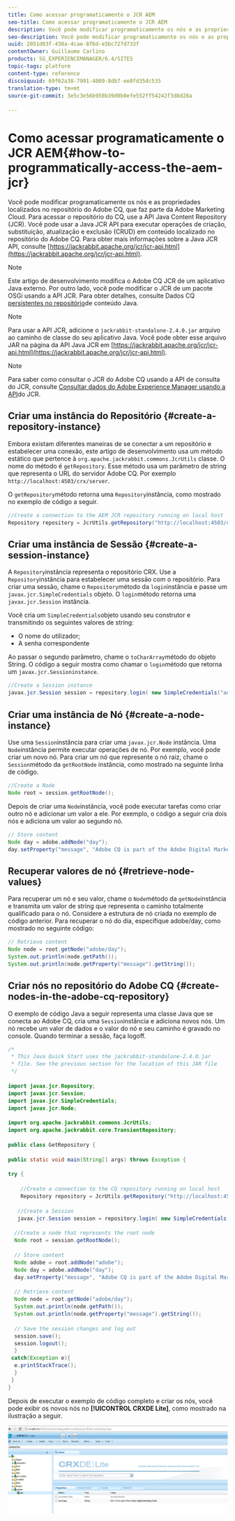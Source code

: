 ```yaml
---
title: Como acessar programaticamente o JCR AEM
seo-title: Como acessar programaticamente o JCR AEM
description: Você pode modificar programaticamente os nós e as propriedades localizados no repositório do AEM, que faz parte da Adobe Marketing Cloud
seo-description: Você pode modificar programaticamente os nós e as propriedades localizados no repositório do AEM, que faz parte da Adobe Marketing Cloud
uuid: 2051d03f-430a-4cae-8f6d-e5bc727d733f
contentOwner: Guillaume Carlino
products: SG_EXPERIENCEMANAGER/6.4/SITES
topic-tags: platform
content-type: reference
discoiquuid: 69f62a38-7991-4009-8db7-ee8fd35dc535
translation-type: tm+mt
source-git-commit: 3e5c3e56b950b39d0b0efe552ff54242f3d8d28a

---
```



# Como acessar programaticamente o JCR AEM{#how-to-programmatically-access-the-aem-jcr}

Você pode modificar programaticamente os nós e as propriedades localizados no repositório do Adobe CQ, que faz parte da Adobe Marketing Cloud. Para acessar o repositório do CQ, use a API Java Content Repository (JCR). Você pode usar a Java JCR API para executar operações de criação, substituição, atualização e exclusão (CRUD) em conteúdo localizado no repositório do Adobe CQ. Para obter mais informações sobre a Java JCR API, consulte [https://jackrabbit.apache.org/jcr/jcr-api.html](https://jackrabbit.apache.org/jcr/jcr-api.html).

>[!NOTE]
>
>Este artigo de desenvolvimento modifica o Adobe CQ JCR de um aplicativo Java externo. Por outro lado, você pode modificar o JCR de um pacote OSGi usando a API JCR. Para obter detalhes, consulte Dados CQ [persistentes no repositório](https://helpx.adobe.com/experience-manager/using/persisting-cq-data-java-content1.html)de conteúdo Java.

>[!NOTE]
>
>Para usar a API JCR, adicione o `jackrabbit-standalone-2.4.0.jar` arquivo ao caminho de classe do seu aplicativo Java. Você pode obter esse arquivo JAR na página da API Java JCR em [https://jackrabbit.apache.org/jcr/jcr-api.html](https://jackrabbit.apache.org/jcr/jcr-api.html).

>[!NOTE]
>
>Para saber como consultar o JCR do Adobe CQ usando a API de consulta do JCR, consulte [Consultar dados do Adobe Experience Manager usando a API](https://helpx.adobe.com/experience-manager/using/querying-experience-manager-data-using1.html)do JCR.

## Criar uma instância do Repositório {#create-a-repository-instance}

Embora existam diferentes maneiras de se conectar a um repositório e estabelecer uma conexão, este artigo de desenvolvimento usa um método estático que pertence à `org.apache.jackrabbit.commons.JcrUtils` classe. O nome do método é `getRepository`. Esse método usa um parâmetro de string que representa o URL do servidor Adobe CQ. Por exemplo `http://localhost:4503/crx/server`.

O `getRepository`método retorna uma `Repository`instância, como mostrado no exemplo de código a seguir.

```java
//Create a connection to the AEM JCR repository running on local host
Repository repository = JcrUtils.getRepository("http://localhost:4503/crx/server");
```

## Criar uma instância de Sessão {#create-a-session-instance}

A `Repository`instância representa o repositório CRX. Use a `Repository`instância para estabelecer uma sessão com o repositório. Para criar uma sessão, chame o `Repository`método da `login`instância e passe um `javax.jcr.SimpleCredentials` objeto. O `login`método retorna uma `javax.jcr.Session` instância.

Você cria um `SimpleCredentials`objeto usando seu construtor e transmitindo os seguintes valores de string:

* O nome do utilizador;
* A senha correspondente

Ao passar o segundo parâmetro, chame o `toCharArray`método do objeto String. O código a seguir mostra como chamar o `login`método que retorna um `javax.jcr.Sessioninstance`.

```java
//Create a Session instance
javax.jcr.Session session = repository.login( new SimpleCredentials("admin", "admin".toCharArray()));
```

## Criar uma instância de Nó {#create-a-node-instance}

Use uma `Session`instância para criar uma `javax.jcr.Node` instância. Uma `Node`instância permite executar operações de nó. Por exemplo, você pode criar um novo nó. Para criar um nó que represente o nó raiz, chame o `Session`método da `getRootNode` instância, como mostrado na seguinte linha de código.

```java
//Create a Node
Node root = session.getRootNode();
```

Depois de criar uma `Node`instância, você pode executar tarefas como criar outro nó e adicionar um valor a ele. Por exemplo, o código a seguir cria dois nós e adiciona um valor ao segundo nó.

```java
// Store content 
Node day = adobe.addNode("day");
day.setProperty("message", "Adobe CQ is part of the Adobe Digital Marketing Suite!");
```

## Recuperar valores de nó {#retrieve-node-values}

Para recuperar um nó e seu valor, chame o `Node`método da `getNode`instância e transmita um valor de string que representa o caminho totalmente qualificado para o nó. Considere a estrutura de nó criada no exemplo de código anterior. Para recuperar o nó do dia, especifique adobe/day, como mostrado no seguinte código:

```java
// Retrieve content
Node node = root.getNode("adobe/day");
System.out.println(node.getPath());
System.out.println(node.getProperty("message").getString());
```

## Criar nós no repositório do Adobe CQ {#create-nodes-in-the-adobe-cq-repository}

O exemplo de código Java a seguir representa uma classe Java que se conecta ao Adobe CQ, cria uma `Session`instância e adiciona novos nós. Um nó recebe um valor de dados e o valor do nó e seu caminho é gravado no console. Quando terminar a sessão, faça logoff.

```java
/*
 * This Java Quick Start uses the jackrabbit-standalone-2.4.0.jar
 * file. See the previous section for the location of this JAR file
 */
 
import javax.jcr.Repository; 
import javax.jcr.Session; 
import javax.jcr.SimpleCredentials; 
import javax.jcr.Node; 
 
import org.apache.jackrabbit.commons.JcrUtils;
import org.apache.jackrabbit.core.TransientRepository;

public class GetRepository {

public static void main(String[] args) throws Exception { 
 
try { 
 
    //Create a connection to the CQ repository running on local host 
    Repository repository = JcrUtils.getRepository("http://localhost:4503/crx/server");
   
   //Create a Session
   javax.jcr.Session session = repository.login( new SimpleCredentials("admin", "admin".toCharArray())); 
 
  //Create a node that represents the root node
  Node root = session.getRootNode(); 
 
  // Store content 
  Node adobe = root.addNode("adobe"); 
  Node day = adobe.addNode("day"); 
  day.setProperty("message", "Adobe CQ is part of the Adobe Digital Marketing Suite!");

  // Retrieve content 
  Node node = root.getNode("adobe/day"); 
  System.out.println(node.getPath()); 
  System.out.println(node.getProperty("message").getString()); 
 
  // Save the session changes and log out
  session.save(); 
  session.logout();
  }
 catch(Exception e){
  e.printStackTrace();
  }
 } 
}
```

Depois de executar o exemplo de código completo e criar os nós, você pode exibir os novos nós no **[!UICONTROL CRXDE Lite]**, como mostrado na ilustração a seguir.

![chlimage_1-68](assets/chlimage_1-68.png)

